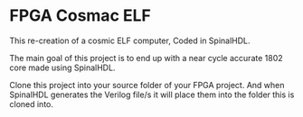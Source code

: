 # FPGA Cosmac ELF
This re-creation of a cosmic ELF computer, Coded in SpinalHDL.

The main goal of this project is to end up with a near cycle accurate 1802 core made using SpinalHDL.

Clone this project into your source folder of your FPGA project. And when SpinalHDL generates the Verilog file/s it will place them into the folder this is cloned into.

